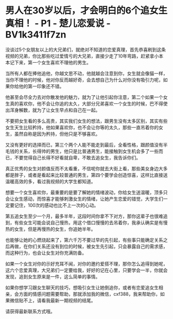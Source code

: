 # 男人在30岁以后，才会明白的6个追女生真相！ - P1 - 楚儿恋爱说 - BV1k3411f7zn

没谈过5个女朋友以上的大兄弟们，就绝对不知道的恋爱真理，首先恭喜刷到这条视频的兄弟，你比那些吃过爱情亏的大兄弟，直接少走了10年弯路，赶紧拿小本本记下来，第一个女生喜欢不理他的男生。

当所有人都在捧他追他，你越文思不动，他就越会注意到你，女生就会像猫一样，当你不理他的时候，他对你反而越好奇，会去想自己为什么对你没有吸引力呢，如果你给他的第一印象还不错。

他甚至会尽全力去对你散发他的魅力，就为了让他引起你注意，第二个如果一个女生真的喜欢你，他不会让你追的太久，大部分兄弟喜欢一个女生的时候，巴不得使出浑身解数，就为了让女生早点和自己在一起。

不要把女生看的多么高贵，其实我们女生的想法，跟男生没有太多区别，其实有些女生天生比较矜持，他如果喜欢你，也不会让你等的太久，那些一直吊着你的女生，虽然自称是因为矜持，但他只是不够喜欢。

又没有更好的选择而已，第三个两个人能不能走到最后，全看性格，跟颜值没有半毛钱的关系，长得帅的男生，他只是比普通男生，能接触到女生机会多了一些而已，不要觉得自己长得不好看就自卑，不敢去追女生，我告诉你们。

真正优秀的女生对颜值反而不太看重，不信呢你就去大街上看，那些美女身边大多都是胖子，或者是看起来比较普通的男生，第四个要学会创造惊喜，这样比直接送温暖高效的多，看过我视频的大学生都知道。

想要一个女生喜欢你，最重要的是要了解她的情绪波动，你给女生送温暖，顶多只会让女生感动，而惊喜才能够刺激女生的情绪，让她产生恋爱的错觉，大学生们一定要记住，100次的感动也比不上一次的心动。

第五追女生至少一个月，最多半年，这段时间你拿不下对方，那你这辈子也很难追到，有些女生可能会说自己慢热，用这个借口慢慢的去吊着你，我承认确实是有慢热的女生，但是再慢热的女生，你追她半年。

也能够让她的心燃烧起来了，第六千万不要过早的先引起，有些事只能确定关系之后再做，在你们关系还没有到位的时候，被女生先引起，只会暴露自己的需求感，而这种行为，也会让女生对你充满防备。

如果一个女生对你的示好充耳不闻，对你的邀约爱搭不理，那你怎么追得到她呢，这六个恋爱真理，大兄弟们一定要给我，好好的记在心里，只要学会一半，你就会发现，追到女生原来是一件，这么简单的事情。

如果你想学习跟女生聊天的技巧，想吸引女生让她倒追你，或者有恋爱追女生相亲，会方面的情感问题需要帮助，那就添加我的微信，cxf388，我来帮助你，如果微信贴不上，请看我最新一期视频的结尾。

请获得最新联系方式哦。